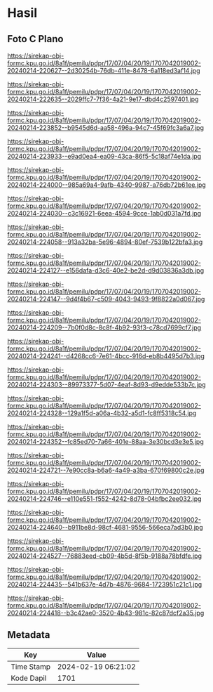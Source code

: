 # Hasil

## Foto C Plano

https://sirekap-obj-formc.kpu.go.id/8a1f/pemilu/pdpr/17/07/04/20/19/1707042019002-20240214-220627--2d30254b-76db-411e-8478-6a118ed3af14.jpg

https://sirekap-obj-formc.kpu.go.id/8a1f/pemilu/pdpr/17/07/04/20/19/1707042019002-20240214-222635--2029ffc7-7f36-4a21-9e17-dbd4c2597401.jpg

https://sirekap-obj-formc.kpu.go.id/8a1f/pemilu/pdpr/17/07/04/20/19/1707042019002-20240214-223852--b9545d6d-aa58-496a-94c7-45f69fc3a6a7.jpg

https://sirekap-obj-formc.kpu.go.id/8a1f/pemilu/pdpr/17/07/04/20/19/1707042019002-20240214-223933--e9ad0ea4-ea09-43ca-86f5-5c18af74e1da.jpg

https://sirekap-obj-formc.kpu.go.id/8a1f/pemilu/pdpr/17/07/04/20/19/1707042019002-20240214-224000--985a69a4-9afb-4340-9987-a76db72b61ee.jpg

https://sirekap-obj-formc.kpu.go.id/8a1f/pemilu/pdpr/17/07/04/20/19/1707042019002-20240214-224030--c3c16921-6eea-4594-9cce-1ab0d031a7fd.jpg

https://sirekap-obj-formc.kpu.go.id/8a1f/pemilu/pdpr/17/07/04/20/19/1707042019002-20240214-224058--913a32ba-5e96-4894-80ef-7539b122bfa3.jpg

https://sirekap-obj-formc.kpu.go.id/8a1f/pemilu/pdpr/17/07/04/20/19/1707042019002-20240214-224127--e156dafa-d3c6-40e2-be2d-d9d03836a3db.jpg

https://sirekap-obj-formc.kpu.go.id/8a1f/pemilu/pdpr/17/07/04/20/19/1707042019002-20240214-224147--9d4f4b67-c509-4043-9493-9f8822a0d067.jpg

https://sirekap-obj-formc.kpu.go.id/8a1f/pemilu/pdpr/17/07/04/20/19/1707042019002-20240214-224209--7b0f0d8c-8c8f-4b92-93f3-c78cd7699cf7.jpg

https://sirekap-obj-formc.kpu.go.id/8a1f/pemilu/pdpr/17/07/04/20/19/1707042019002-20240214-224241--d4268cc6-7e61-4bcc-916d-eb8b4495d7b3.jpg

https://sirekap-obj-formc.kpu.go.id/8a1f/pemilu/pdpr/17/07/04/20/19/1707042019002-20240214-224303--89973377-5d07-4eaf-8d93-d9edde533b7c.jpg

https://sirekap-obj-formc.kpu.go.id/8a1f/pemilu/pdpr/17/07/04/20/19/1707042019002-20240214-224328--129a1f5d-a06a-4b32-a5d1-fc8ff5318c54.jpg

https://sirekap-obj-formc.kpu.go.id/8a1f/pemilu/pdpr/17/07/04/20/19/1707042019002-20240214-224352--fc85ed70-7a66-401e-88aa-3e30bcd3e3e5.jpg

https://sirekap-obj-formc.kpu.go.id/8a1f/pemilu/pdpr/17/07/04/20/19/1707042019002-20240214-224721--7e90cc8a-b6a6-4a49-a3ba-670f69800c2e.jpg

https://sirekap-obj-formc.kpu.go.id/8a1f/pemilu/pdpr/17/07/04/20/19/1707042019002-20240214-224746--e110e551-f552-4242-8d78-04bfbc2ee032.jpg

https://sirekap-obj-formc.kpu.go.id/8a1f/pemilu/pdpr/17/07/04/20/19/1707042019002-20240214-224640--b911be8d-98cf-4681-9556-566eca7ad3b0.jpg

https://sirekap-obj-formc.kpu.go.id/8a1f/pemilu/pdpr/17/07/04/20/19/1707042019002-20240214-224527--76883eed-cb09-4b5d-8f5b-9188a78bfdfe.jpg

https://sirekap-obj-formc.kpu.go.id/8a1f/pemilu/pdpr/17/07/04/20/19/1707042019002-20240214-224435--541b637e-4d7b-4876-9684-1723951c21c1.jpg

https://sirekap-obj-formc.kpu.go.id/8a1f/pemilu/pdpr/17/07/04/20/19/1707042019002-20240214-224418--b3c42ae0-3520-4b43-981c-82c87dcf2a35.jpg


## Metadata

| Key        | Value               |
| ---------- | ------------------- |
| Time Stamp | 2024-02-19 06:21:02 |
| Kode Dapil | 1701                |



